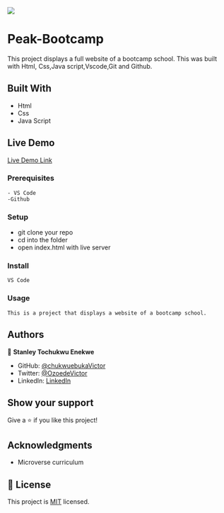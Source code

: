 ![](https://img.shields.io/badge/Microverse-blueviolet)

# Peak-Bootcamp
>
This project displays a full website of a bootcamp school. This was built with Html, Css,Java script,Vscode,Git and Github. 


## Built With

- Html
- Css
- Java Script

## Live Demo

[Live Demo Link](https://Enekwestanley.github.io/Zenith-Bootcamp/)


### Prerequisites
    - VS Code
    -Github

### Setup
   - git clone your repo
   - cd into the folder
   - open index.html with live server

### Install
    VS Code

### Usage
    This is a project that displays a website of a bootcamp school.


## Authors

👤 **Stanley Tochukwu Enekwe**

- GitHub: [@chukwuebukaVictor](https://github.com/Enekwestanley)
- Twitter: [@OzoedeVictor](https://twitter.com/tochukwu87)
- LinkedIn: [LinkedIn](https://www.linkedin.com/in/stanley-enekwe-285104230/)

## Show your support

Give a ⭐️ if you like this project!

## Acknowledgments

- Microverse curriculum


## 📝 License

This project is [MIT](./MIT.md) licensed.